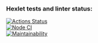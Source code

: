 ### Hexlet tests and linter status:
[![Actions Status](https://github.com/denikeev/frontend-project-lvl3/workflows/hexlet-check/badge.svg)](https://github.com/denikeev/frontend-project-lvl3/actions)  
[![Node CI](https://github.com/denikeev/frontend-project-lvl3/actions/workflows/ci.yml/badge.svg)](https://github.com/denikeev/frontend-project-lvl3/actions/workflows/ci.yml)  
[![Maintainability](https://api.codeclimate.com/v1/badges/eba0dfaf38fa19663971/maintainability)](https://codeclimate.com/github/denikeev/frontend-project-lvl3/maintainability)  
